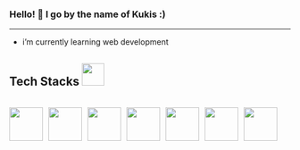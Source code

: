 ### Hello! 👋 I go by the name of Kukis :)
<hr>

- i’m currently learning web development

## Tech Stacks <img src="https://images.emojiterra.com/google/android-11/512px/1f468-1f4bb.png" width="40" height="40">
<br>
<div style="display:flex;">
     <img src="https://raw.githubusercontent.com/yurijserrano/Github-Profile-Readme-Logos/f994c418a134b58c4aec11152f6a4a33fa89da26/programming%20languages/python.svg" width="60" height="60" style="margin-right:10px;">
     <img src="https://raw.githubusercontent.com/yurijserrano/Github-Profile-Readme-Logos/f994c418a134b58c4aec11152f6a4a33fa89da26/frameworks/nodejs.svg" width="60" height="60" style="margin-right:10px;">
     <img src="https://raw.githubusercontent.com/yurijserrano/Github-Profile-Readme-Logos/f994c418a134b58c4aec11152f6a4a33fa89da26/frameworks/react.svg" width="60" height="60" style="margin-right:10px;">
     <img src="https://raw.githubusercontent.com/yurijserrano/Github-Profile-Readme-Logos/f994c418a134b58c4aec11152f6a4a33fa89da26/others/git.svg" width="60" height="60" style="margin-right:10px;">
     <img src="https://raw.githubusercontent.com/yurijserrano/Github-Profile-Readme-Logos/f994c418a134b58c4aec11152f6a4a33fa89da26/others/npm.svg" width="60" height="60" style="margin-right:10px;">
     <img src="https://raw.githubusercontent.com/yurijserrano/Github-Profile-Readme-Logos/f994c418a134b58c4aec11152f6a4a33fa89da26/text%20editors/vscode.svg" width="60" height="60" style="margin-right:10px;">
     <img src="https://raw.githubusercontent.com/yurijserrano/Github-Profile-Readme-Logos/f994c418a134b58c4aec11152f6a4a33fa89da26/databases/mysql.svg" width="60" height="60" style="margin-right:10px;">
</div>

<!---
HansAguilar/HansAguilar is a ✨ special ✨ repository because its `README.md` (this file) appears on your GitHub profile.
You can click the Preview link to take a look at your changes.
--->

